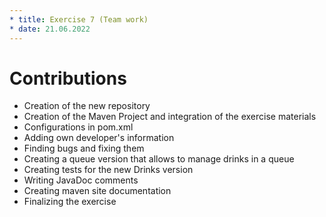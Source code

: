 ```yaml
---
* title: Exercise 7 (Team work)
* date: 21.06.2022
---
```


# Contributions

* Creation of the new repository
* Creation of the Maven Project and integration of the exercise materials 
* Configurations in pom.xml
* Adding own developer's information
* Finding bugs and fixing them
* Creating a queue version that allows to manage drinks in a queue
* Creating tests for the new Drinks version
* Writing JavaDoc comments
* Creating maven site documentation
* Finalizing the exercise
